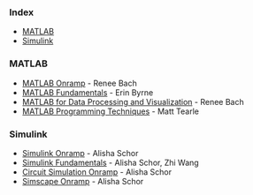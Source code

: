 ### Index

* [MATLAB](#MATLAB)
* [Simulink](#Simulink)



### <a id="MATLAB"></a>MATLAB

* [MATLAB Onramp](https://matlabacademy.mathworks.com/details/matlab-onramp/gettingstarted) - Renee Bach
* [MATLAB Fundamentals](https://matlabacademy.mathworks.com/details/matlab-fundamentals/mlbe) - Erin Byrne
* [MATLAB for Data Processing and Visualization](https://matlabacademy.mathworks.com/details/matlab-for-data-processing-and-visualization/mlvi) - Renee Bach
* [MATLAB Programming Techniques](https://matlabacademy.mathworks.com/details/matlab-programming-techniques/mlpr) - Matt Tearle

### <a id="Simulink"></a>Simulink

* [Simulink Onramp](https://matlabacademy.mathworks.com/details/simulink-onramp/simulink) - Alisha Schor
* [Simulink Fundamentals](https://matlabacademy.mathworks.com/details/simulink-fundamentals/slbe) - Alisha Schor, Zhi Wang
* [Circuit Simulation Onramp](https://matlabacademy.mathworks.com/details/circuit-simulation-onramp/circuits) - Alisha Schor
* [Simscape Onramp](https://matlabacademy.mathworks.com/details/simscape-onramp/simscape) - Alisha Schor
